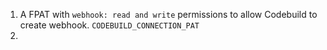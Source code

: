 1. A FPAT with `webhook: read and write` permissions to allow Codebuild to create webhook.
   `CODEBUILD_CONNECTION_PAT`
2. 